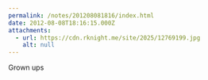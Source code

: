 ```yaml
---
permalink: /notes/201208081816/index.html
date: 2012-08-08T18:16:15.000Z
attachments:
  - url: https://cdn.rknight.me/site/2025/12769199.jpg
    alt: null
---
```


Grown ups
